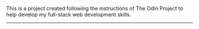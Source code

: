 This is a project created following the instructions of The Odin Project 
to help develop my full-stack web development skills.

-----


